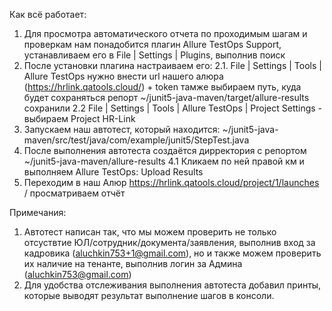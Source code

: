 Как всё работает:
1. Для просмотра автоматического отчета по проходимым шагам и проверкам нам понадобится плагин  Allure TestOps Support, устанавливаем его в File | Settings | Plugins, выполнив поиск
2. После установки плагина настраиваем его: 
2.1. File | Settings | Tools | Allure TestOps нужно внести url нашего алюра (https://hrlink.qatools.cloud/) + token
тамже выбираем путь, куда будет сохраняться репорт ~/junit5-java-maven/target/allure-results
сохранили
2.2 File | Settings | Tools | Allure TestOps | Project Settings - выбираем Project HR-Link
3. Запускаем наш автотест, который находится: ~/junit5-java-maven/src/test/java/com/example/junit5/StepTest.java
4. После выполнения автотеста создаётся дирректория с репортом ~/junit5-java-maven/allure-results
   4.1 Кликаем по ней правой км и выполняем Allure TestOps: Upload Results
5. Переходим в наш Алюр https://hrlink.qatools.cloud/project/1/launches / просматриваем отчёт

Примечания:
1. Автотест написан так, что мы можем проверить не только отсуствтие ЮЛ/сотрудник/документа/заявления, выполнив вход за кадровика (aluchkin753+1@gmail.com), но и также можем проверить их наличие на тенанте, выполнив логин за Админа (aluchkin753@gmail.com)
2. Для удобства отслеживания выполнения автотеста добавил принты, которые выводят результат выполнение шагов в консоли.